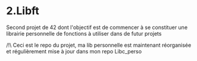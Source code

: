 # 2.Libft

Second projet de 42 dont l'objectif est de commencer à se constituer une librairie personnelle de fonctions à utiliser dans de futur projets

/!\ Ceci est le repo du projet, ma lib personnelle est maintenant réorganisée et régulièrement mise à jour dans mon repo Libc_perso
